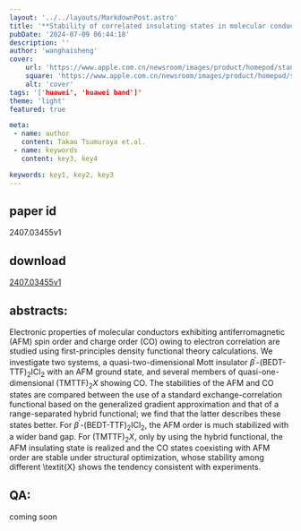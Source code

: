 ```yaml
---
layout: '../../layouts/MarkdownPost.astro'
title: '**Stability of correlated insulating states in molecular conductors from first-principles calculation**'
pubDate: '2024-07-09 06:44:18'
description: ''
author: 'wanghaisheng'
cover:
    url: 'https://www.apple.com.cn/newsroom/images/product/homepod/standard/Apple-HomePod-hero-230118_big.jpg.large_2x.jpg'
    square: 'https://www.apple.com.cn/newsroom/images/product/homepod/standard/Apple-HomePod-hero-230118_big.jpg.large_2x.jpg'
    alt: 'cover'
tags: '['huawei', 'huawei band']' 
theme: 'light'
featured: true

meta:
 - name: author
   content: Takao Tsumuraya et.al.
 - name: keywords
   content: key3, key4

keywords: key1, key2, key3
---
```


## paper id
2407.03455v1
## download
[2407.03455v1](http://arxiv.org/abs/2407.03455v1)
## abstracts:
Electronic properties of molecular conductors exhibiting antiferromagnetic (AFM) spin order and charge order (CO) owing to electron correlation are studied using first-principles density functional theory calculations. We investigate two systems, a quasi-two-dimensional Mott insulator $\beta^\prime$-(BEDT-TTF)$_{2}$ICl$_{2}$ with an AFM ground state, and several members of quasi-one-dimensional (TMTTF)$_2$$X$ showing CO. The stabilities of the AFM and CO states are compared between the use of a standard exchange-correlation functional based on the generalized gradient approximation and that of a range-separated hybrid functional; we find that the latter describes these states better. For $\beta^\prime$-(BEDT-TTF)$_{2}$ICl$_{2}$, the AFM order is much stabilized with a wider band gap. For (TMTTF)$_2$$X$, only by using the hybrid functional, the AFM insulating state is realized and the CO states coexisting with AFM order are stable under structural optimization, whose stability among different \textit{X} shows the tendency consistent with experiments.
## QA:
coming soon
